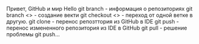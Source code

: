 Привет, GitHub и мир
Hello
git branch - информация о репозиториях
git branch <> - создание векти
git checkout <> - переход от одной ветке в другую.
git clone - перенос репозттория из GitHub в IDE
git push - перенос измененного репозитория из IDE в GitHub
git pull - решение проблемы git push...
